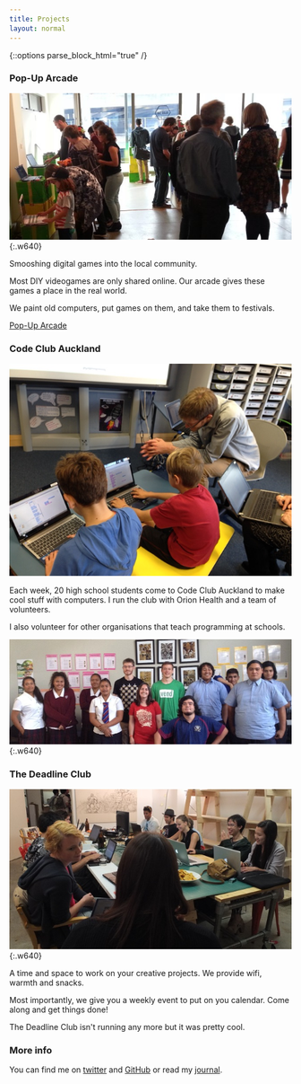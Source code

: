 ```yaml
---
title: Projects
layout: normal
---
```


{::options parse_block_html="true" /}

<h3>Pop-Up Arcade</h3>

![Pop-Up Arcade](/images/pop-up-arcade.jpg){:.w640}

Smooshing digital games into the local community.

Most DIY videogames are only shared online. Our arcade gives these games a place in the real world.

We paint old computers, put games on them, and take them to festivals.

[Pop-Up Arcade](http://popuparcade.co.nz)

<h3>Code Club Auckland</h3>

![Teaching Scratch for FutureInTech](/images/workshops-futureintech.jpg)

Each week, 20 high school students come to Code Club Auckland to make cool stuff with computers. I run the club with Orion Health and a team of volunteers.

I also volunteer for other organisations that teach programming at schools.

![Teaching HTML and CSS for Gather](/images/workshops-gather.jpg){:.w640}

<!--
Talks:
- Avondale College (FutureInTech) 2014-07-25
- Mount Roskill Grammar School (ICT-Connect)
- Glendowie College (FIT)

Scratch workshops (Future In Tech):
- Rosebank Road 2014-08-29
- Epsom Normal Primary School (again) 2014-08-18
- Pt. England School 2014-08-08
- Ponsonby Primary School
- Epsom Normal Primary School 2014-06-23

Gather HTML+CSS or Python workshops:
- Kelston Girls' College 2014-08-15 
- Tamaki College
- Howick College
- Mount Roskill Grammar School
- Westlake Girls' High School
- Okaihau College-->

<h3>The Deadline Club</h3>

![Deadline Club #4](/images/deadline-club.jpg){:.w640}

A time and space to work on your creative projects. We provide wifi, warmth and snacks.

Most importantly, we give you a weekly event to put on you calendar. Come along and get things done!

The Deadline Club isn't running any more but it was pretty cool.

<h3>More info</h3>

You can find me on [twitter](http://twitter.com/mgatland) and [GitHub](http://www.github.com/mgatland) or read my [journal](/journal/).

